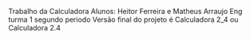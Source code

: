 Trabalho da Calculadora
Alunos: Heitor Ferreira e Matheus Arraujo
Eng turma 1 segundo periodo
Versão final do projeto é Calculadora 2_4 ou Calculadora 2.4
